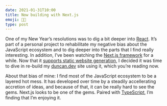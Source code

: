 ```yaml
---
date: 2021-01-31T10:00
title: Now building with Next.js
emoji: 🧑‍🏫
type: post
---
```


One of my New Year’s resolutions was to dig a bit deeper into [React][rjs]. It’s part of a personal project to rehabilitate my negative bias about the JavaScript ecosystem and to dig deeper into the parts that I find really interesting. In addition, I’ve been watching the [Next.js framework][nextjs] for a while. Now that it [supports static website generation][next-ssg], I decided it was time to dive in re-build my [duncan.dev][d] site using it, which you’re reading now.

About that bias of mine: I find most of the JavaScript ecosystem to be a layered hot mess. It has developed over time by a steadily accellerating accretion of ideas, and because of that, it can be really hard to see the gems. Next.js looks to be one of the gems. Paired with [TypeScript][ts], I’m finding that I’m enjoying it.

[d]: https://duncan.dev
[rjs]: https://reactjs.org
[gjs]: https://www.gatsbyjs.com
[nextjs]: https://nextjs.org
[njs]: https://nodejs.org/en/
[next-ssg]: https://nextjs.org/docs/advanced-features/static-html-export
[ts]: https://www.typescriptlang.org
